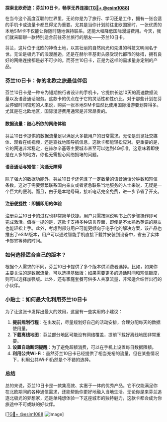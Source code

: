 **探索北欧奇迹：芬兰10日卡，畅享无界连接[[TG💪+ @esim1088](https://t.me/s/esim1088)]**

在当今这个高度互联的世界里，无论你是为了旅行、学习还是工作，拥有一张合适的手机卡或流量卡都显得尤为重要。尤其是当你计划前往北欧国家时，一张优质的本地SIM卡不仅能让你随时随地保持联系，还能大幅降低国际漫游费用。今天，我们就来聊聊一款特别适合前往芬兰旅行的朋友——芬兰10日卡。

芬兰，这片位于北欧的神奇土地，以其壮丽的自然风光和先进的科技文明闻名于世。无论是极光下的浪漫邂逅，还是在赫尔辛基街头感受现代都市的脉搏，拥有良好的网络连接都是必不可少的。而芬兰10日卡，正是为这样的需求量身定制的产品。

### 芬兰10日卡：你的北欧之旅最佳伴侣

芬兰10日卡是一种专为短期旅行者设计的手机卡，它提供长达10天的高速数据流量以及语音通话服务。这款卡的优点在于它的灵活性和性价比。对于那些计划在芬兰停留时间较短的人来说，购买一张本地SIM卡显然比使用国际漫游要划算得多。尤其是在北欧地区，国际漫游费用通常是非常昂贵的。

#### 数据流量：随心所欲的网络体验

芬兰10日卡提供的数据流量足以满足大多数用户的日常需求。无论是浏览社交媒体、观看在线视频，还是查找地图导航信息，这款卡都能轻松应对。更重要的是，它的网速非常稳定，在赫尔辛基等主要城市甚至可以达到4G标准，这意味着即使是在人多的地方，你也无需担心网络拥堵的问题。

#### 语音通话与短信：沟通无障碍

除了强大的数据功能外，芬兰10日卡还包含了一定数量的语音通话分钟数和短信条数。这对于需要频繁联系国内亲友或者紧急联系当地服务的人士来说，无疑是一个巨大的便利。而且，由于是本地号码，接听电话完全免费，进一步节省了开支。

#### 注册便捷性：即插即用的体验

注册芬兰10日卡的过程也非常简单快捷。用户只需按照说明书上的步骤操作即可完成激活。值得一提的是，这款卡支持多种语言界面，即使是不太熟悉英语的朋友也能轻松上手。此外，考虑到部分用户可能更倾向于电子化的解决方案，该产品也推出了eSIM版本，用户可以通过智能手机直接下载并安装到设备中，省去了实体卡邮寄等待的时间。

### 如何选择适合自己的版本？

根据个人需求的不同，芬兰10日卡提供了多个版本供消费者选择。比如，如果你主要关注的是数据流量，可以选择基础版；如果需要更多的通话时间和短信额度，则可以选择加强版。此外，还有家庭套餐可供多人共享流量，非常适合结伴出行的小伙伴。

### 小贴士：如何最大化利用芬兰10日卡

为了让这张卡发挥出最大的效用，这里有一些实用的小建议：

1. **提前规划行程**：在出发前，尽量规划好自己的活动安排，合理分配每天的数据使用量。
2. **下载离线地图**：芬兰部分地区可能没有网络覆盖，提前下载好离线地图非常重要。
3. **设置自动断网提醒**：为了避免超额消费，可以在手机上设置每日数据限额。
4. **利用公共Wi-Fi**：虽然芬兰10日卡已经提供了相当充裕的流量，但在某些情况下，利用公共Wi-Fi仍然是个不错的选择。

### 总结

总的来说，芬兰10日卡是一款集高效、实惠于一体的优秀产品。它不仅能满足你在北欧期间的各种通信需求，还能帮助你更好地融入当地生活。无论你是来芬兰追逐北极光的梦想家，还是单纯想体验一下这座城市的独特魅力，这款卡都会成为你旅途中不可或缺的好伙伴。

[[TG💪+ @esim1088](https://t.me/s/esim1088) ![Image](https://i.postimg.cc/4NQfJmqS/Snipaste-2025-05-13-00-14-12.png)]
